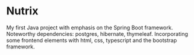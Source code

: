 # Nutrix
My first Java project with emphasis on the Spring Boot framework. Noteworthy dependencies: postgres, hibernate, thymeleaf. Incorporating some frontend elements with html, css, typescript and the bootstrap framework.
